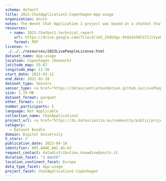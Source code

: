 ```yaml
---
schema: default
title: 2021-ChatApplication1-Copenhagen-App-usage
organization: Unitn
notes: The Wenet Chat Application 1 project was based on a chatbot that collected questions and answers from university students in Italy, Denmark, Paraguay, the United Kingdom, and Mongolia. It was conducted in March and June 2021 to improve the knowledge about students' lives to promote the design of better and more targeted technology and support tools for students. It was a European Union WeNet Horizon 2020-funded project with the overall goal of developing a diversity-aware, machine-mediated paradigm for social interactions. Data was collected with a Telegram App and the i-Log Application. Some of the data collected included the respondent's career information (department, study course, study year,) and demographics (age, gender'). Questions were sent on the Telegram App and user answers were recorded, the i-Log App recorded sensor data (such as location, accelerometer) from the user device. This data was collected in three phases, the first phase entailed interacting with the Telegram App Ask4Help, and sensor data was also collected during this phase. The second phase involved respondents answering a questionnaire, and in the third phase, they participated in a focus group to provide feedback.
resources:
  - name: 2021-Chatbot1-technical_report
    url: https://drive.google.com/file/d/1m3_2X4b3gv-9tQS45FBCG7IJiVyeHgW3/view?usp=sharing
    format: PDF
license: >-
 ./../../resources/2023LivePeopleLicense.html
dataset_name: App-usage
location: Copenhagen (Denmark)
latitude_map: 55.67
longitude_map: 12.56
start_date: 2021-03-12
end_date: 2021-03-28
dataset_type: Sensors
sensor_type: <a href="https://datascientiafoundation.github.io/LivePeople/datasets/2021-CH1-Copenhagen-Application%20Event/">application</a>, <a href="https://datascientiafoundation.github.io/LivePeople/datasets/2021-CH1-Copenhagen-Notification%20Event/">notification</a>
size: 2.70 MB
dataset_format: parquet
other_format: csv
number_participants: 5
language: Not Applicable
collection_name: ChatApplication1
project_url: <a href="https://ds.datascientia.eu/community/public/projects/79f97076-9632-483a-b420-e68887ef8eb0">https://ds.datascientia.eu/community/public/projects/79f97076-9632-483a-b420-e68887ef8eb0</a>
category: 
  - Dataset Bundle
domain: Digital University
5_stars: 3
publication_date: 2023-04-18
identifier: 005.AAAE.AAC.AG-AJ
request_contact: datadistribution.knowdive@unitn.it
duration_facet: "1 month"
location_continent_facet: Europe
data_type_facet: App-usage
project_facet: ChatApplication1-Copenhagen
---
```

